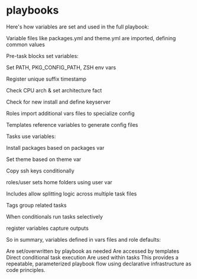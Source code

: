 # playbooks

Here's how variables are set and used in the full playbook:

Variable files like packages.yml and theme.yml are imported, defining common values

Pre-task blocks set variables:

Set PATH, PKG_CONFIG_PATH, ZSH env vars

Register unique suffix timestamp

Check CPU arch & set architecture fact

Check for new install and define keyserver

Roles import additional vars files to specialize config

Templates reference variables to generate config files

Tasks use variables:

Install packages based on packages var

Set theme based on theme var

Copy ssh keys conditionally

roles/user sets home folders using user var

Includes allow splitting logic across multiple task files

Tags group related tasks

When conditionals run tasks selectively

register variables capture outputs

So in summary, variables defined in vars files and role defaults:

Are set/overwritten by playbook as needed
Are accessed by templates
Direct conditional task execution
Are used within tasks
This provides a repeatable, parameterized playbook flow using declarative infrastructure as code principles.
